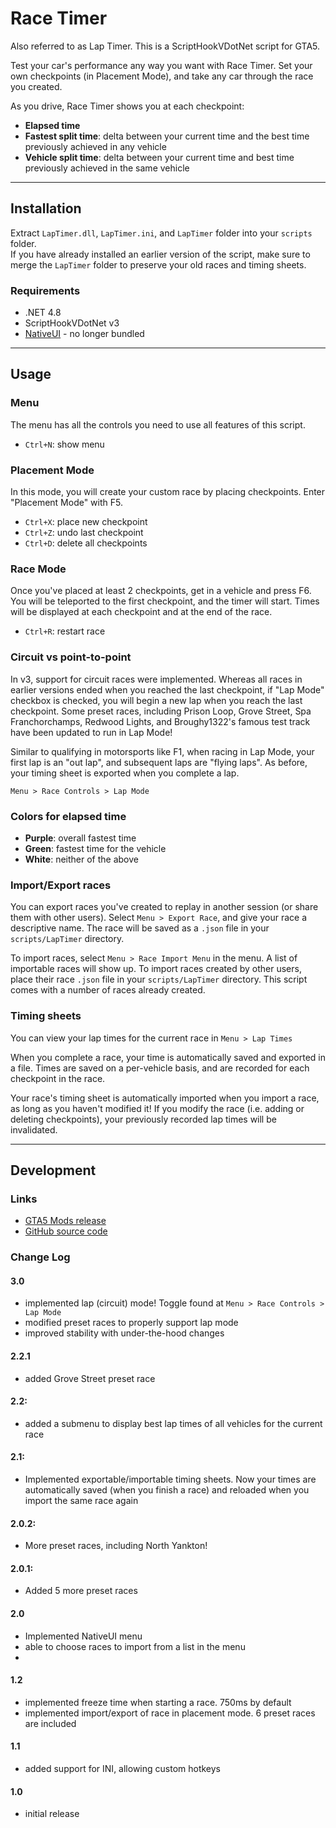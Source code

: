 # Race Timer
Also referred to as Lap Timer. This is a ScriptHookVDotNet script for GTA5. 

Test your car's performance any way you want with Race Timer. Set your own checkpoints (in Placement Mode), and take any car through the race you created.

As you drive, Race Timer shows you at each checkpoint:
- **Elapsed time**
- **Fastest split time**: delta between your current time and the best time previously achieved in any vehicle
- **Vehicle split time**: delta between your current time and best time previously achieved in the same vehicle


---
## Installation
Extract `LapTimer.dll`, `LapTimer.ini`, and `LapTimer` folder into your `scripts` folder.  
If you have already installed an earlier version of the script, make sure to merge the `LapTimer` folder to preserve your old races and timing sheets.

### Requirements
- .NET 4.8
- ScriptHookVDotNet v3
- [NativeUI](https://github.com/Guad/NativeUI/releases) - no longer bundled

---
## Usage

### Menu
The menu has all the controls you need to use all features of this script.

- `Ctrl+N`: show menu


### Placement Mode
In this mode, you will create your custom race by placing checkpoints. Enter "Placement Mode" with F5.
- `Ctrl+X`: place new checkpoint
- `Ctrl+Z`: undo last checkpoint
- `Ctrl+D`: delete all checkpoints


### Race Mode
Once you've placed at least 2 checkpoints, get in a vehicle and press F6. You will be teleported to the first checkpoint, and the timer will start. Times will be displayed at each checkpoint and at the end of the race.
- `Ctrl+R`: restart race

### Circuit vs point-to-point
In v3, support for circuit races were implemented. Whereas all races in earlier versions ended when you reached the last checkpoint, if "Lap Mode" checkbox is checked, you will begin a new lap when you reach the last checkpoint. Some preset races, including Prison Loop, Grove Street, Spa Franchorchamps, Redwood Lights, and Broughy1322's famous test track have been updated to run in Lap Mode!

Similar to qualifying in motorsports like F1, when racing in Lap Mode, your first lap is an "out lap", and subsequent laps are "flying laps". As before, your timing sheet is exported when you complete a lap.

`Menu > Race Controls > Lap Mode`

### Colors for elapsed time
- **Purple**: overall fastest time
- **Green**: fastest time for the vehicle
- **White**: neither of the above


### Import/Export races
You can export races you've created to replay in another session (or share them with other users). Select `Menu > Export Race`, and give your race a descriptive name. The race will be saved as a `.json` file in your `scripts/LapTimer` directory.

To import races, select `Menu > Race Import Menu` in the menu. A list of importable races will show up. To import races created by other users, place their race `.json` file in your `scripts/LapTimer` directory. This script comes with a number of races already created.


### Timing sheets
You can view your lap times for the current race in `Menu > Lap Times`

When you complete a race, your time is automatically saved and exported in a file. Times are saved on a per-vehicle basis, and are recorded for each checkpoint in the race. 

Your race's timing sheet is automatically imported when you import a race, as long as you haven't modified it! If you modify the race (i.e. adding or deleting checkpoints), your previously recorded lap times will be invalidated.



---
## Development
### Links
- [GTA5 Mods release](https://www.gta5-mods.com/scripts/race-timer)
- [GitHub source code](https://github.com/DavidLiuGit/GTAV_Lap_Timer)

### Change Log
#### 3.0
- implemented lap (circuit) mode! Toggle found at `Menu > Race Controls > Lap Mode`
- modified preset races to properly support lap mode
- improved stability with under-the-hood changes

#### 2.2.1
- added Grove Street preset race

#### 2.2:
- added a submenu to display best lap times of all vehicles for the current race

#### 2.1:
- Implemented exportable/importable timing sheets. Now your times are automatically saved (when you finish a race) and reloaded when you import the same race again

#### 2.0.2:
- More preset races, including North Yankton!

#### 2.0.1:
- Added 5 more preset races

#### 2.0
- Implemented NativeUI menu
- able to choose races to import from a list in the menu
- 
#### 1.2
- implemented freeze time when starting a race. 750ms by default
- implemented import/export of race in placement mode. 6 preset races are included 

#### 1.1
- added support for INI, allowing custom hotkeys 

#### 1.0
- initial release
